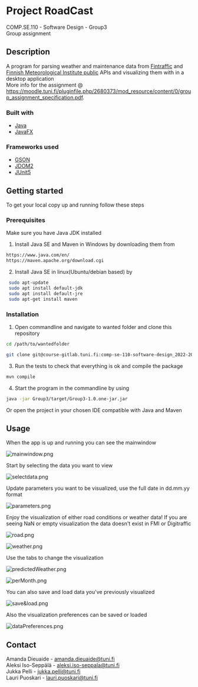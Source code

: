 # Project RoadCast
COMP.SE.110 - Software Design - Group3\
Group assignment


## Description
A program for parsing weather and maintenance data from 
[Fintraffic](https://www.fintraffic.fi/en) and [Finnish Meteorological Institute public](https://en.ilmatieteenlaitos.fi/) 
APIs and visualizing them with in a desktop application 
\
More info for the assignment @ https://moodle.tuni.fi/pluginfile.php/2680373/mod_resource/content/0/group_assignment_specification.pdf.


### Built with
* [Java](https://www.java.com/en/)
* [JavaFX](https://openjfx.io/)

### Frameworks used
* [GSON](https://github.com/google/gson)
* [JDOM2](http://www.jdom.org/)
* [JUnit5](https://junit.org/junit5/)


## Getting started
To get your local copy up and running follow these steps

### Prerequisites
Make sure you have Java JDK installed

1. Install Java SE and Maven in Windows by downloading them from 
  ```sh
  https://www.java.com/en/
  https://maven.apache.org/download.cgi
  ```
 2. Install Java SE in linux(Ubuntu/debian based) by  
  ```sh
   sudo apt-update
   sudo apt install default-jdk
   sudo apt install default-jre
   sudo apt-get install maven
   ```


### Installation
1. Open commandline and navigate to wanted folder and clone this repository
 ```sh
 cd /path/to/wantedfolder
 ```
 ```sh
 git clone git@course-gitlab.tuni.fi:comp-se-110-software-design_2022-2023/group-3.git nameyouwanttouse
 ```
 3. Run the tests to check that everything is ok and compile the package
 ```sh
 mvn compile
 ```
 4. Start the program in the commandline by using
 ```sh
 java -jar Group3/target/Group3-1.0.one-jar.jar
 ```
 Or open the project in your chosen IDE compatible with Java and Maven


## Usage
 When the app is up and running you can see the mainwindow
 
 ![mainwindow.png](./Documents/Pictures/mainwindow.png)
 
 Start by selecting the data you want to view
 
 ![selectdata.png](./Documents/Pictures/selectdata.png)
 
 Update parameters you want to be visualized, use the full date in dd.mm.yy format
 
 ![parameters.png](./Documents/Pictures/parameters.png)

 Enjoy the visualization of either road conditions or weather data!
 If you are seeing NaN or empty visualization the data doesn't exist in FMI or Digitraffic

 ![road.png](./Documents/Pictures/road.png)

 ![weather.png](./Documents/Pictures/weather.png)

 Use the tabs to change the visualization

 ![predictedWeather.png](./Documents/Pictures/predictedWeather.png)

 ![perMonth.png](./Documents/Pictures/perMonth.png)

 You can also save and load data you've previously visualized

 ![save&load.png](./Documents/Pictures/save&load.png)

 Also the visualization preferences can be saved or loaded

 ![dataPreferences.png](./Documents/Pictures/dataPreferences.png)
 

## Contact
Amanda Dieuaide - amanda.dieuaide@tuni.fi\
Aleksi Iso-Seppälä - aleksi.iso-seppala@tuni.fi\
Jukka Pelli - jukka.pelli@tuni.fi\
Lauri Puoskari - lauri.puoskari@tuni.fi

